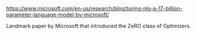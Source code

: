https://www.microsoft.com/en-us/research/blog/turing-nlg-a-17-billion-parameter-language-model-by-microsoft/

Landmark paper by Microsoft that introduced the ZeRO class of Optimizers.